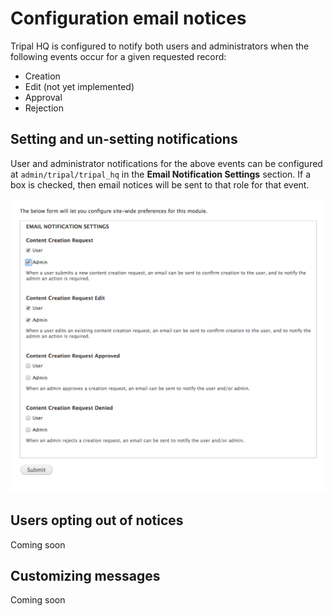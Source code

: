 # Configuration email notices

Tripal HQ is configured to notify both users and administrators when the following events occur for a given requested record:

* Creation
* Edit (not yet implemented)
* Approval
* Rejection

## Setting and un-setting notifications

User and administrator notifications for the above events can be configured at `admin/tripal/tripal_hq` in the **Email Notification Settings** section. If a box is checked, then email notices will be sent to that role for that event.

![The email configuration area](./email_1.png)


## Users opting out of notices
Coming soon

## Customizing messages
Coming soon
